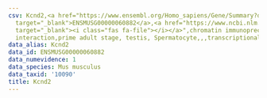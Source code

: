```yaml
---
csv: Kcnd2,<a href="https://www.ensembl.org/Homo_sapiens/Gene/Summary?db=core;g=ENSMUSG00000060882"
  target="_blank">ENSMUSG00000060882</a>,<a href="https://www.ncbi.nlm.nih.gov/pubmed/25450459"
  target="_blank"><i class="fas fa-file"></i></a>",chromatin immunoprecipitation assay,direct
  interaction,prime adult stage, testis, Spermatocyte,,,transcriptional regulation,
data_alias: Kcnd2
data_id: ENSMUSG00000060882
data_numevidence: 1
data_species: Mus musculus
data_taxid: '10090'
title: Kcnd2
---
```

